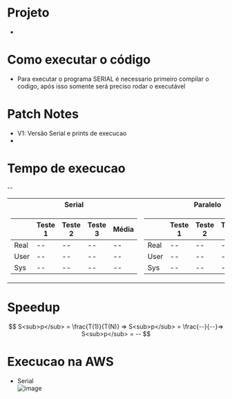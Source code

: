 # Projeto
-

# Como executar o código
- Para executar o programa SERIAL é necessario primeiro compilar o codigo, após isso somente será preciso rodar o executável
# Patch Notes
- V1: Versão Serial e prints de execucao
-
# Tempo de execucao
--
<table>
<tr><th>Serial </th><th>Paralelo</th></tr>
<tr><td>

|&nbsp;|Teste 1|Teste 2|Teste 3|Média| 
|--|--|--|--|--|
|Real|--|--|--|--|
|User|--|--|--|--|
|Sys|--|--|--|--|
  
</td><td>

|&nbsp;|Teste 1|Teste 2|Teste 3|Média| 
|--|--|--|--|--|
|Real|--|--|--|--|
|User|--|--|--|--|
|Sys|--|--|--|--|
  
</td></tr> </table>

# Speedup

$$
S<sub>p</sub> = \frac{T(1)}{T(N)} => S<sub>p</sub> = \frac{--}{--}=> S<sub>p</sub> = --
$$

# Execucao na AWS
- Serial <br>
![image](https://user-images.githubusercontent.com/83303272/234407369-d955ad73-19cb-4169-9a94-5a76e0c8a231.png)

